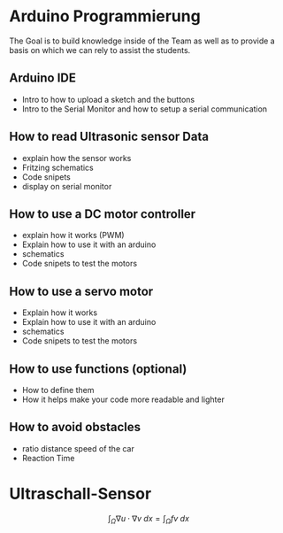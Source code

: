 # Arduino Programmierung
The Goal is to build knowledge inside of the Team as well as to provide a basis on which we can rely to assist the students.

## Arduino IDE
- Intro to how to upload a sketch and the buttons
- Intro to the Serial Monitor and how to setup a serial communication 

## How to read Ultrasonic sensor Data
- explain how the sensor works 
- Fritzing schematics
- Code snipets
- display on serial monitor 

## How to use a DC motor controller 
- explain how it works (PWM)
- Explain how to use it with an arduino 
- schematics
- Code snipets to test the motors

## How to use a servo motor
- Explain how it works
- Explain how to use it with an arduino 
- schematics
- Code snipets to test the motors

## How to use functions (optional)
- How to define them 
- How it helps make your code more readable and lighter

## How to avoid obstacles
- ratio distance speed of the car 
- Reaction Time 


# Ultraschall-Sensor
$$\int_\Omega \nabla u \cdot \nabla v~dx = \int_\Omega fv~dx$$
